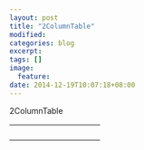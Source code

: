 ```yaml
---
layout: post
title: "2ColumnTable"
modified:
categories: blog
excerpt:
tags: []
image:
  feature:
date: 2014-12-19T10:07:18+08:00
---
```


2ColumnTable

<table id="mytbid">
  <tr>
    <th width="10%"> </th> <th width="25%"> </th> 
  </tr>
  <tr>
    <td> </td> <td> </td> 
  </tr>
  <tr class="alt">
    <td> </td> <td> </td> 
  </tr>
  <tr>
    <td> </td> <td> </td> 
  </tr>
</table>

